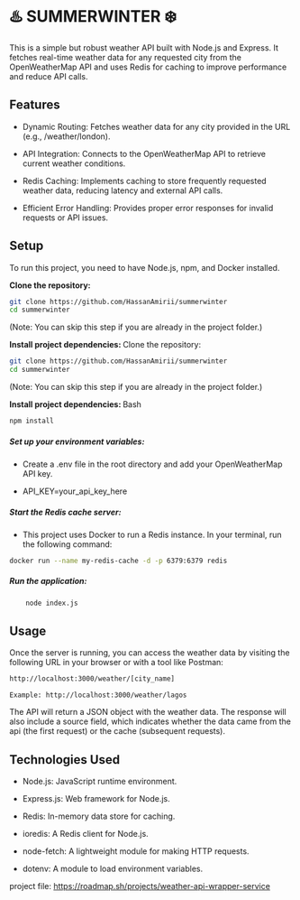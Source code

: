 # ♨️ SUMMERWINTER ❄️

This is a simple but robust weather API built with Node.js and Express. It fetches real-time weather data for any requested city from the OpenWeatherMap API and uses Redis for caching to improve performance and reduce API calls.

## Features

- Dynamic Routing: Fetches weather data for any city provided in the URL (e.g., /weather/london).

- API Integration: Connects to the OpenWeatherMap API to retrieve current weather conditions.

- Redis Caching: Implements caching to store frequently requested weather data, reducing latency and external API calls.

- Efficient Error Handling: Provides proper error responses for invalid requests or API issues.

## Setup

To run this project, you need to have Node.js, npm, and Docker installed.

<strong>Clone the repository: </strong>

```sh
git clone https://github.com/HassanAmirii/summerwinter
cd summerwinter

```

(Note: You can skip this step if you are already in the project folder.)

<strong>Install project dependencies: </strong>
Clone the repository:

```sh
git clone https://github.com/HassanAmirii/summerwinter
cd summerwinter
```

(Note: You can skip this step if you are already in the project folder.)

<strong>Install project dependencies: </strong>
Bash

```sh
npm install

```

##### Set up your environment variables:

- Create a .env file in the root directory and add your OpenWeatherMap API key.

- API_KEY=your_api_key_here

##### Start the Redis cache server:

- This project uses Docker to run a Redis instance. In your terminal, run the following command:

```sh
docker run --name my-redis-cache -d -p 6379:6379 redis

```

##### Run the application:

```sh
    node index.js

```

## Usage

Once the server is running, you can access the weather data by visiting the following URL in your browser or with a tool like Postman:

```sh
http://localhost:3000/weather/[city_name]

```

    Example: http://localhost:3000/weather/lagos

The API will return a JSON object with the weather data. The response will also include a source field, which indicates whether the data came from the api (the first request) or the cache (subsequent requests).

## Technologies Used

- Node.js: JavaScript runtime environment.

- Express.js: Web framework for Node.js.

- Redis: In-memory data store for caching.

- ioredis: A Redis client for Node.js.

- node-fetch: A lightweight module for making HTTP requests.

- dotenv: A module to load environment variables.

project file: https://roadmap.sh/projects/weather-api-wrapper-service

